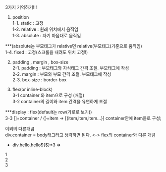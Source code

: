 3가지 기억하기!!!

1. position  
1-1. static : 고정  
1-2. relative : 원래 위치에서 움직임  
1-3. absolute : 자기 마음대로 움직임  

***(absolute는 부모태그가 relative면 relative(부모태그)기준으로 움직임)  
1-4. fixed : 고정(스크롤을 내려도 위치 고정!)  

2. padding , margin , box-size  
2-1. padding : 부모태그와 자식태그 간격 조절. 부모태그에 작성  
2-2. margin : 부모와 부모 간격 조절. 부모태그에 작성  
2-3. box-size : border-box  
  
3. flex(or inline-block)  
3-1 container 와 item으로 구성 (배열)  
3-2 container의 길이와 item 간격을 유연하게 조절  

***display : flex(default는 row(가로로 보기))  
3-3 []=container / {}=item -> [{item,item,item...}] container안에 item들로 구성;  

이외의 다른개념  
div.container = body태그라고 생각하면 된다. <-> flex의 container와 다른 개념  
- div.hello.hello${$}*3 =>  
<div class="hello hello1">1</div>  
<div class="hello hello2">2</div>  
<div class="hello hello3">3</div>  